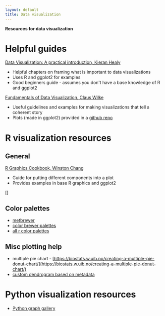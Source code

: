```yaml
---
layout: default
title: Data visualization
---
```


**Resources for data visualization**

# Helpful guides
[Data Visualization: A practical introduction, Kieran Healy](https://socviz.co/index.html)
- Helpful chapters on framing what is important to data visualizations
- Uses R and ggplot2 for examples
- Good beginners guide - assumes you don't have a base knowledge of R and ggplot2


[Fundamentals of Data Visualization, Claus Wilke](https://clauswilke.com/dataviz/)
- Useful guidelines and examples for making visualizations that tell a coherent story
- Plots (made in ggplot2) provided in a [github repo](https://github.com/clauswilke/dataviz)



# R visualization resources
## General
[R Graphics Cookbook, Winston Chang](https://r-graphics.org/index.html)
- Guide for putting different components into a plot
- Provides examples in base R graphics and ggplot2

[]


## Color palettes
- [metbrewer](https://github.com/BlakeRMills/MetBrewer)
- [color brewer palettes](https://www.r-graph-gallery.com/38-rcolorbrewers-palettes.html)
- [all r color palettes](https://github.com/EmilHvitfeldt/r-color-palettes)

## Misc plotting help
- multiple pie chart - [https://biostats.w.uib.no/creating-a-multiple-pie-donut-chart/](https://biostats.w.uib.no/creating-a-multiple-pie-donut-chart/)
- [custom dendrogram based on metadata](https://mselensky.github.io/post/dendro-color/how-to-make-custom-colored-dendrogram-ends-in-r/)


# Python visualization resources
- [Python graph gallery](https://www.python-graph-gallery.com/)
